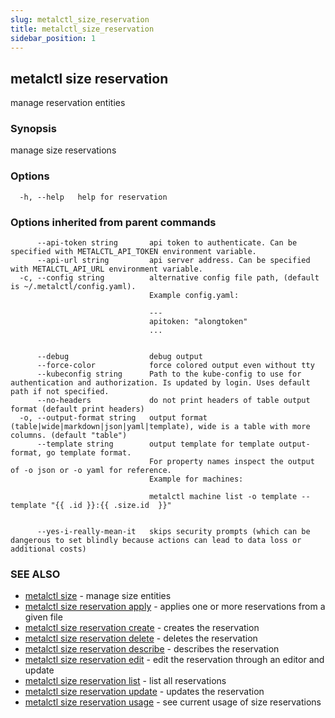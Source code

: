 ```yaml
---
slug: metalctl_size_reservation
title: metalctl_size_reservation
sidebar_position: 1
---
```


## metalctl size reservation

manage reservation entities

### Synopsis

manage size reservations

### Options

```
  -h, --help   help for reservation
```

### Options inherited from parent commands

```
      --api-token string       api token to authenticate. Can be specified with METALCTL_API_TOKEN environment variable.
      --api-url string         api server address. Can be specified with METALCTL_API_URL environment variable.
  -c, --config string          alternative config file path, (default is ~/.metalctl/config.yaml).
                               Example config.yaml:
                               
                               ---
                               apitoken: "alongtoken"
                               ...
                               
                               
      --debug                  debug output
      --force-color            force colored output even without tty
      --kubeconfig string      Path to the kube-config to use for authentication and authorization. Is updated by login. Uses default path if not specified.
      --no-headers             do not print headers of table output format (default print headers)
  -o, --output-format string   output format (table|wide|markdown|json|yaml|template), wide is a table with more columns. (default "table")
      --template string        output template for template output-format, go template format.
                               For property names inspect the output of -o json or -o yaml for reference.
                               Example for machines:
                               
                               metalctl machine list -o template --template "{{ .id }}:{{ .size.id  }}"
                               
                               
      --yes-i-really-mean-it   skips security prompts (which can be dangerous to set blindly because actions can lead to data loss or additional costs)
```

### SEE ALSO

* [metalctl size](metalctl_size.md)	 - manage size entities
* [metalctl size reservation apply](metalctl_size_reservation_apply.md)	 - applies one or more reservations from a given file
* [metalctl size reservation create](metalctl_size_reservation_create.md)	 - creates the reservation
* [metalctl size reservation delete](metalctl_size_reservation_delete.md)	 - deletes the reservation
* [metalctl size reservation describe](metalctl_size_reservation_describe.md)	 - describes the reservation
* [metalctl size reservation edit](metalctl_size_reservation_edit.md)	 - edit the reservation through an editor and update
* [metalctl size reservation list](metalctl_size_reservation_list.md)	 - list all reservations
* [metalctl size reservation update](metalctl_size_reservation_update.md)	 - updates the reservation
* [metalctl size reservation usage](metalctl_size_reservation_usage.md)	 - see current usage of size reservations

